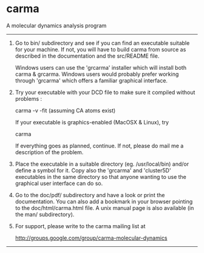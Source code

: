 # carma
A molecular dynamics analysis program
____________________________________________________________________

1. Go to bin/ subdirectory and see if you can find an executable
   suitable for your machine.
   If not, you will have to build carma from source as described in
   the documentation and the src/README file.

   Windows users can use the 'grcarma' installer which will install
   both carma & grcarma. Windows users would probably prefer working
   through 'grcarma' which offers a familiar graphical interface.


2. Try your executable with your DCD file to make sure it compiled
   without problems : 

   carma -v -fit <myDCD> <myPSF>          (assuming CA atoms exist)

   If your executable is graphics-enabled (MacOSX & Linux), try 

   carma <myDCD> <myPSF>

   If everything goes as planned, continue. If not, please do
   mail me a description of the problem.


3. Place the executable in a suitable directory (eg. /usr/local/bin)
   and/or define a symbol for it. Copy also the 'grcarma' and 
   'cluster5D' executables in the same directory so that anyone 
   wanting to use the graphical user interface can do so.


4. Go to the doc/pdf/ subdirectory and have a look or print the
   documentation. You can also add a bookmark in your browser 
   pointing to the doc/html/carma.html file. A unix manual page
   is also available (in the man/ subdirectory).

5. For support, please write to the carma mailing list at

     http://groups.google.com/group/carma-molecular-dynamics

____________________________________________________________________

